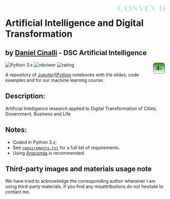 <!-- 
![ConvexDLog](./img/logofundobrancocurto.png "ConvexD - AI Research Group") 
<img src="./img/logo fundo verde curto.png" width="200" height="400" align="right"/>
-->

<img src="./img/logoconvexbrancomini.png"  align="right"/>

# Artificial Intelligence and Digital Transformation

## by [Daniel Cinalli](http://www.cinalli.com.br) - DSC Artificial Intelligence

<img src="./img/logoboxverde.png" align="right"/>

![Python 3.x](https://img.shields.io/badge/python-3.x-green.svg)
![nbviwer](https://img.shields.io/badge/view%20in-nbviewer-orange.svg)
![rating](https://img.shields.io/badge/cool-★★★★★-blue)


A repository of [Jupyter](https://www.jupyter.org)/[IPython](https://www.ipython.org) notebooks with the slides, code examples and  for our machine learning course.

## Description:
Artificial Intelligence research applied to Digital Transformation of Cities, Government, Business and Life


## Notes:

* Coded in Python 3.x;
* See [`requirements.txt`](https://github.com/lmarti/machine-learning/blob/master/requirements.txt) for a full list of requirements.
* Using [Anaconda](https://www.continuum.io/downloads) is recommended.

## Third-party images and materials usage note

We have tried to acknowledge the corresponding author whenever I am using third-party materials. If you find any misattributions do not hesitate to contact me.
